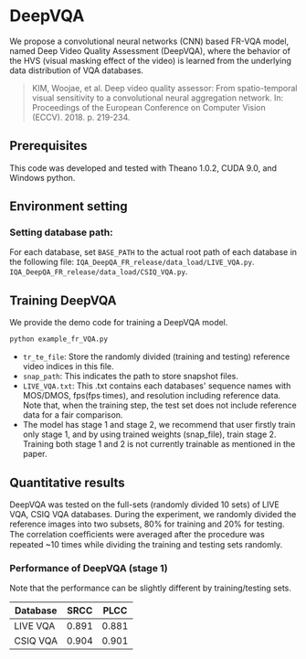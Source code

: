 # DeepVQA
We propose a convolutional neural networks (CNN) based FR-VQA model, named Deep Video Quality Assessment (DeepVQA), 
where the behavior of the HVS (visual masking effect of the video) is learned from the underlying data distribution of VQA databases.

> KIM, Woojae, et al. Deep video quality assessor: From spatio-temporal visual sensitivity to a convolutional neural aggregation network. In: Proceedings of the European Conference on Computer Vision (ECCV). 2018. p. 219-234.

## Prerequisites
This code was developed and tested with Theano 1.0.2, CUDA 9.0, and Windows python.

## Environment setting
### Setting database path:
For each database, set `BASE_PATH` to the actual root path of each database in the following file:
`IQA_DeepQA_FR_release/data_load/LIVE_VQA.py`.
`IQA_DeepQA_FR_release/data_load/CSIQ_VQA.py`.

## Training DeepVQA
We provide the demo code for training a DeepVQA model.
```bash
python example_fr_VQA.py
```

- `tr_te_file`: Store the randomly divided (training and testing) reference video indices in this file.
- `snap_path`: This indicates the path to store snapshot files.
- `LIVE_VQA.txt`: This .txt contains each databases' sequence names with MOS/DMOS, fps(fps∙times), and resolution including reference data. Note that, when the training step, the test set does not include reference data for a fair comparison.
- The model has stage 1 and stage 2, we recommend that user firstly train only stage 1, and by using trained weights (snap_file), train stage 2. Training both stage 1 and 2 is not currently trainable as mentioned in the paper.

## Quantitative results
DeepVQA was tested on the full-sets (randomly divided 10 sets) of LIVE VQA, CSIQ VQA databases. During the experiment, we randomly divided the reference images into two subsets, 80% for training and 20% for testing. The correlation coefﬁcients were averaged after the procedure was repeated ~10 times while dividing the training and testing sets randomly.

### Performance of DeepVQA (stage 1)
Note that the performance can be slightly different by training/testing sets.

|Database |SRCC  |PLCC  |
|---------|:----:|:----:|
|LIVE VQA |0.891 | 0.881|
|CSIQ VQA |0.904 | 0.901|

